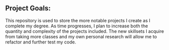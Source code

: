 ## Project Goals:
This repository is used to store the more notable projects I create as I complete my degree. As time progresses, I plan to increase both the quantity and complexity of the projects included. The new skillsets I acquire from taking more classes and my own personal research will allow me to refactor and further test my code.
